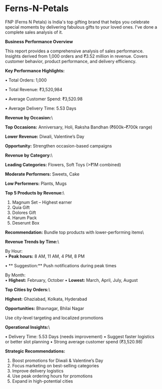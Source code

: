 # Ferns-N-Petals
FNP (Ferns N Petals) is India's top gifting brand that helps you celebrate special moments by delivering fabulous gifts to your loved ones.
I've done a complete sales analysis of it.


**Business Performance Overview**

This report provides a comprehensive analysis of sales performance. Insights derived from 1,000 orders and ₹3.52 million in revenue. Covers customer behavior, product performance, and delivery efficiency.

**Key Performance Highlights:**

• Total Orders: 1,000

• Total Revenue: ₹3,520,984

• Average Customer Spend: ₹3,520.98

• Average Delivery Time: 5.53 Days


**Revenue by Occasion:**\


**Top Occasions:** Anniversary, Holi, Raksha Bandhan (₹600k–₹700k range)

**Lower Revenue:** Diwali, Valentine’s Day

**Opportunity:** Strengthen occasion-based campaigns


**Revenue by Category:**\


**Leading Categories:** Flowers, Soft Toys (>₹1M combined)

**Moderate Performers:** Sweets, Cake

**Low Performers:** Plants, Mugs


**Top 5 Products by Revenue:**\


1. Magnum Set – Highest earner
2. Quia Gift
3. Dolores Gift
4. Harum Pack
5. Deserunt Box

**Recommendation:** Bundle top products with lower-performing items\


**Revenue Trends by Time:**\


By Hour:\
• **Peak hours:** 8 AM, 11 AM, 4 PM, 8 PM

• ** Suggestion:** Push notifications during peak times

By Month:\
• **Highest:** February, October
• **Lowest:** March, April, July, August


**Top Cities by Orders:**\


**Highest:** Ghaziabad, Kolkata, Hyderabad

**Opportunities:** Bhavnagar, Bhilai Nagar

Use city-level targeting and localized promotions


**Operational Insights:**\


• Delivery Time: 5.53 Days (needs improvement)
• Suggest faster logistics or better slot planning
• Strong average customer spend (₹3,520.98)

**Strategic Recommendations:**
1. Boost promotions for Diwali & Valentine’s Day
2. Focus marketing on best-selling categories
3. Improve delivery logistics
4. Use peak ordering hours for promotions
5. Expand in high-potential cities
